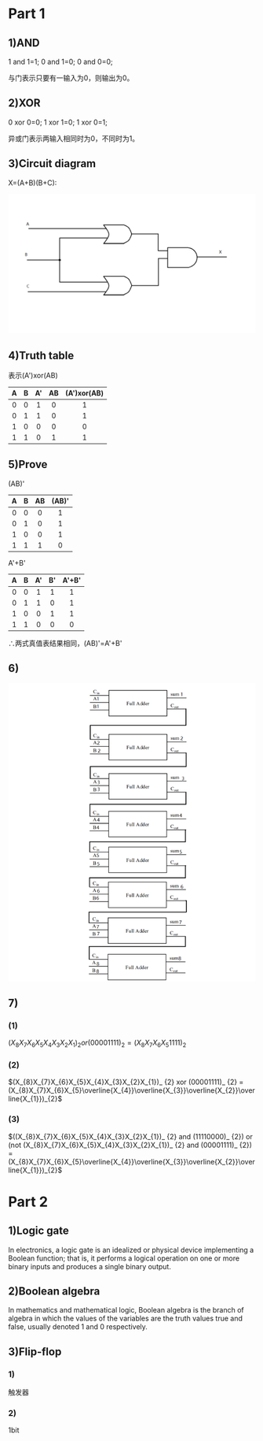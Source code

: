 # Part 1
## 1)AND
1 and 1=1;
0 and 1=0;
0 and 0=0;

与门表示只要有一输入为0，则输出为0。
## 2)XOR
0 xor 0=0;
1 xor 1=0;
1 xor 0=1;

异或门表示两输入相同时为0，不同时为1。
## 3)Circuit diagram 
X=(A+B)(B+C):

![](images/cird.png)
## 4)Truth table
表示(A')xor(AB)

|A|B|A'|AB|(A')xor(AB)|
|:--:|:--:|:--:|:--:|:--:|
|0|0|1|0|1|
|0|1|1|0|1|
|1|0|0|0|0|
|1|1|0|1|1|
## 5)Prove
(AB)'

|A|B|AB|(AB)'|
|:--:|:--:|:--:|:--:|
|0|0|0|1|
|0|1|0|1|
|1|0|0|1|
|1|1|1|0|

A'+B'

|A|B|A'|B'|A'+B'|
|:--:|:--:|:--:|:--:|:--:|
|0|0|1|1|1|
|0|1|1|0|1|
|1|0|0|1|1|
|1|1|0|0|0|

$\therefore$两式真值表结果相同，(AB)'=A'+B'
## 6)
![](images/adder.png)
## 7)
### (1)
$(X_{8}X_{7}X_{6}X_{5}X_{4}X_{3}X_{2}X_{1})_ {2} or (00001111)_ {2} = (X_{8}X_{7}X_{6}X_{5}1111)_{2}$
### (2)
$(X_{8}X_{7}X_{6}X_{5}X_{4}X_{3}X_{2}X_{1})_ {2} xor (00001111)_ {2} = (X_{8}X_{7}X_{6}X_{5}\overline{X_{4}}\overline{X_{3}}\overline{X_{2}}\overline{X_{1}})_{2}$
### (3)
$((X_{8}X_{7}X_{6}X_{5}X_{4}X_{3}X_{2}X_{1})_ {2} and (11110000)_ {2}) or (not (X_{8}X_{7}X_{6}X_{5}X_{4}X_{3}X_{2}X_{1})_ {2} and (00001111)_ {2}) = (X_{8}X_{7}X_{6}X_{5}\overline{X_{4}}\overline{X_{3}}\overline{X_{2}}\overline{X_{1}})_{2}$
# Part 2
## 1)Logic gate
In electronics, a logic gate is an idealized or physical device implementing a Boolean function; that is, it performs a logical operation on one or more binary inputs and produces a single binary output.
## 2)Boolean algebra
In mathematics and mathematical logic, Boolean algebra is the branch of algebra in which the values of the variables are the truth values true and false, usually denoted 1 and 0 respectively. 
## 3)Flip-flop
### 1)
触发器
### 2)
1bit 